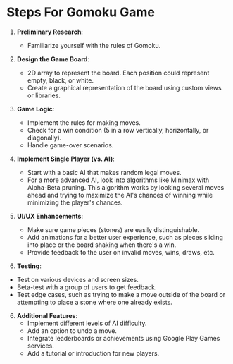 # Steps For Gomoku Game

1. **Preliminary Research**:
   - Familiarize yourself with the rules of Gomoku.

2. **Design the Game Board**:
   - 2D array to represent the board. Each position could represent empty, black, or white.
   - Create a graphical representation of the board using custom views or libraries.

3. **Game Logic**:
   - Implement the rules for making moves.
   - Check for a win condition (5 in a row vertically, horizontally, or diagonally).
   - Handle game-over scenarios.

4. **Implement Single Player (vs. AI)**:
   - Start with a basic AI that makes random legal moves.
   - For a more advanced AI, look into algorithms like Minimax with Alpha-Beta pruning. This algorithm works by looking several moves ahead and trying to maximize the AI's chances of winning while minimizing the player's chances.

5. **UI/UX Enhancements**:
   - Make sure game pieces (stones) are easily distinguishable.
   - Add animations for a better user experience, such as pieces sliding into place or the board shaking when there's a win.
   - Provide feedback to the user on invalid moves, wins, draws, etc.

7.  **Testing**:
   - Test on various devices and screen sizes.
   - Beta-test with a group of users to get feedback.
   - Test edge cases, such as trying to make a move outside of the board or attempting to place a stone where one already exists.

6. **Additional Features**:
   - Implement different levels of AI difficulty.
   - Add an option to undo a move.
   - Integrate leaderboards or achievements using Google Play Games services.
   - Add a tutorial or introduction for new players.